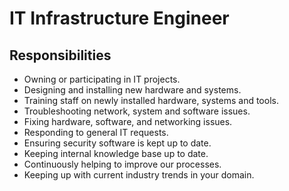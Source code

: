 # IT Infrastructure Engineer

## Responsibilities

- Owning or participating in IT projects.
- Designing and installing new hardware and systems.
- Training staff on newly installed hardware, systems and tools.
- Troubleshooting network, system and software issues.
- Fixing hardware, software, and networking issues.
- Responding to general IT requests.
- Ensuring security software is kept up to date.
- Keeping internal knowledge base up to date.
- Continuously helping to improve our processes.
- Keeping up with current industry trends in your domain.
